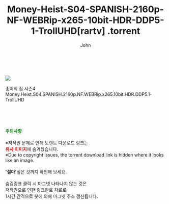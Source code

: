 ﻿---
layout: post
title:  "                   Money-Heist-S04-SPANISH-2160p-NF-WEBRip-x265-10bit-HDR-DDP5-1-TrollUHD[rartv]                .torrent"
author: John
categories: [ 넷플릭스 ]
tags: [  ]
image: https://torrentrj58.com/uploadfile/full/180f92cf91bb1bf01ca786b02cf8fbe9f2bfb642.jpg 
description: "                   Money-Heist-S04-SPANISH-2160p-NF-WEBRip-x265-10bit-HDR-DDP5-1-TrollUHD[rartv]                 torrent 정보 공유"
toc: true
toc_sticky: true
---

<br>
<p><img src="https://torrentrj58.com/uploadfile/full/180f92cf91bb1bf01ca786b02cf8fbe9f2bfb642.jpg"/></p>
 종이의 집 시즌4 Money.Heist.S04.SPANISH.2160p.NF.WEBRip.x265.10bit.HDR.DDP5.1-TrollUHD    
    
<br><br><br>
<p data-ke-size="size16"><b><span style="color: green;">주의사항</span></b><br /><br />※저작권 문제로 인해 토렌트 다운로드 링크는<br /><b><span style="color: red;">유사 이미지</span></b>에 숨겨뒀습니다.<br />※Due to copyright issues, the torrent download link is hidden where it looks like an image.<br /><br /><b>'설마'</b>싶은 것까지 확인해 보세요.<br /><br />숨김링크 클릭 시 마그넷 나타나지 않는 것은<br />저작권으로 인한 링크만료 자료로<br />1시간 간격으로 봇에 의해 마그넷 주소 갱신됩니다.</p>
